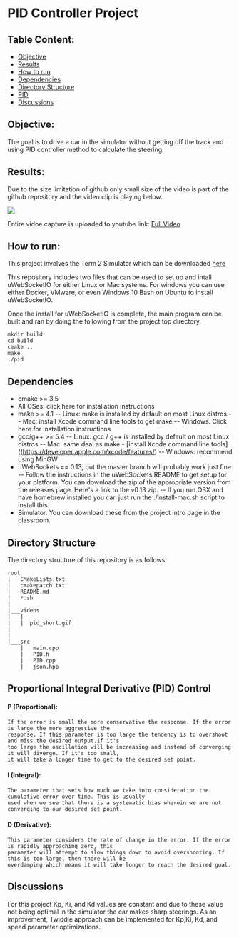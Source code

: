 # PID Controller Project

## Table Content: ##
- [Objective](#objective)
- [Results](#results)
- [How to run](#howto)
- [Dependencies](#dependency)
- [Directory Structure](#structure)
- [PID](#pid)
- [Discussions](#discussion)


## Objective: <a name="objective"></a>

The goal is to drive a car in the simulator without getting off the track and using PID controller method to calculate the steering. 

## Results: <a name="results"></a>

Due to the size limitation of github only small size of the video is part of the github repository and the video clip is playing below.

![](videos/pid_short.gif)

Entire vidoe capture is uploaded to youtube link: [Full Video](https://www.youtube.com/watch?v=Z5yJ4A_PVjw&feature=youtu.be)


## How to run: <a name="howto"></a>

This project involves the Term 2 Simulator which can be downloaded [here](https://github.com/udacity/self-driving-car-sim/releases)

This repository includes two files that can be used to set up and intall uWebSocketIO for either Linux or Mac systems. For windows you can use either Docker, VMware, or even Windows 10 Bash on Ubuntu to install uWebSocketIO.

Once the install for uWebSocketIO is complete, the main program can be built and ran by doing the following from the project top directory.

	mkdir build
	cd build
	cmake ..
	make
	./pid

## Dependencies <a name="dependency"></a>

- cmake >= 3.5
- All OSes: click here for installation instructions
- make >= 4.1
-- Linux: make is installed by default on most Linux distros
-- Mac: install Xcode command line tools to get make
-- Windows: Click here for installation instructions
- gcc/g++ >= 5.4
-- Linux: gcc / g++ is installed by default on most Linux distros
-- Mac: same deal as make - [install Xcode command line tools]((https://developer.apple.com/xcode/features/)
-- Windows: recommend using MinGW
- uWebSockets == 0.13, but the master branch will probably work just fine
-- Follow the instructions in the uWebSockets README to get setup for your platform. You can download the zip of the appropriate version from the releases page. Here's a link to the v0.13 zip.
-- If you run OSX and have homebrew installed you can just run the ./install-mac.sh script to install this
- Simulator. You can download these from the project intro page in the classroom.
	
## Directory Structure <a name="structure"></a>
The directory structure of this repository is as follows:

```
root
|   CMakeLists.txt
|   cmakepatch.txt
|   README.md
|   *.sh
|
|___videos
|   |
|   |  pid_short.gif
|
|
|___src
    |   main.cpp
    |   PID.h
    |   PID.cpp
    |   json.hpp
```

## Proportional Integral Derivative (PID) Control <a name="pid"></a>

#### P (Proportional):

	If the error is small the more conservative the response. If the error is large the more aggressive the 
	response. If this parameter is too large the tendency is to overshoot and miss the desired output.If it's 
	too large the oscillation will be increasing and instead of converging it will diverge. If it's too small, 
	it will take a longer time to get to the desired set point.

#### I (Integral):

	The parameter that sets how much we take into consideration the cumulative error over time. This is usually 
	used when we see that there is a systematic bias wherein we are not converging to our desired set point. 

#### D (Derivative):

	This parameter considers the rate of change in the error. If the error is rapidly approaching zero, this 
	parameter will attempt to slow things down to avoid overshooting. If this is too large, then there will be 
	overdamping which means it will take longer to reach the desired goal. 

## Discussions <a name="discussions"></a>

For this project Kp, Ki, and Kd values are constant and due to these value not being optimal in the simulator the car makes sharp steerings. As an improvement, Twiddle approach can be implemented for Kp,Ki, Kd, and speed parameter optimizations. 



